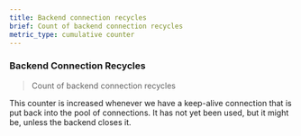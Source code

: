 ```yaml
---
title: Backend connection recycles
brief: Count of backend connection recycles
metric_type: cumulative counter
---
```

### Backend Connection Recycles

> Count of backend connection recycles

This counter is increased whenever we have a keep-alive
connection that is put back into the pool of connections.
It has not yet been used, but it might be, unless the backend
closes it.
